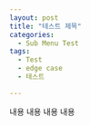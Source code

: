 ```yaml
---
layout: post
title: "테스트 제목"
categories:
  - Sub Menu Test
tags:
  - Test
  - edge case
  - 테스트

---
```


내용 내용 내용 내용